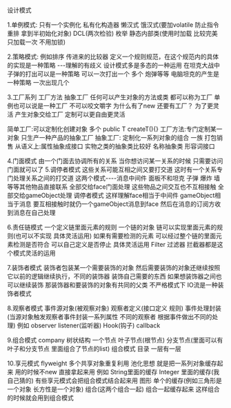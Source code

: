 设计模式

1.单例模式: 只有一个实例化  私有化构造器
  懒汉式 饿汉式(要加volatile 防止指令重排 拿到半初始化对象) DCL(两次检验) 枚举 静态内部类(使用时加载 比较完美 只加载一次 不用加锁)

2.策略模式: 例如排序 传进来的比较器
  定义一个规则规范，在这个规范内的具体的实现是一种策略 ---理解的有歧义 设计模式多是多态的一种运用
  在坦克大战中 子弹的打出可以是一种策略  可以一次打出一个 多个 炮弹等等
  电脑坦克的产生是一种策略 一次出现几个

3.工厂系列 工厂方法 抽象工厂
  任何可以产生对象的方法或类 都可以称为工厂 单例也可以说是一种工厂 不可以咬文嚼字
  为什么有了new 还要有工厂？ 为了更灵活 产生对象交给工厂 定制可以更自由更灵活

  简单工厂:可以定制化创建对象 多个 public T createT(){}
  工厂方法:专门定制某一对象  只生产一种产品的抽象工厂
  抽象工厂: 定制化一系列对象的组合 一族 打包销售
  从语义上:属性抽象成接口 实物之类的抽象类比较好 名称抽象类 形容词接口

4.门面模式 由一个门面去协调所有的关系 当你想访问某一关系的时候 只需要访问门面就可以了
5.调停者模式 这些关系可能互相之间又要打交道 这时有一个关系专门处理关系之间的打交道
这两个模式----消息中间件 面板不和坦克 子弹 爆炸 墙等等其他物品直接联系 全部交给face门面处理
这些物品之间交互也不互相接触 全部交给gameObject处理 调停者模式
这样理解face相当于中间件 gameObject相当于消息 要互相接触时就仍一个gameObject消息到face
然后在消息的订阅方收到消息在自己处理

6.责任链模式 一个定义链里面元素的规则 一个链的对象 链可以实现里面元素的规则(也可以不实现 具体灵活运用)
如果有需要检测的元素 可以经过整个链的里面元素检测是否符合 可以自己定义是否停止 具体灵活运用
Filter 过滤器 拦截器都是这个模式灵活的运用

7.装饰者模式 装饰者包装某一个需要装饰的对象 然后需要装饰的对象还继续按照它以前的逻辑继续执行，不同的装饰器
装饰自己需要的东西 如果想装饰器之间也可以继续装饰 那装饰器和要装饰的对象有共同的父类
不严格模式下 IO流是一种装饰者模式

8.观察者模式 事件源对象(被观察对象) 观察者定义(接口定义 规则) 事件处理封装(当源对象触发观察者事件封装一系列属性 不同的观察者
根据事件做出不同的处理) 例如  observer listener(监听器) Hook(钩子) callback

9.组合模式 company  树状结构 一个节点 叶子节点(根节点) 分支节点(里面可以有叶子和分支节点 里面组合了节点的list)
组合模式 目录 一层有一层

10.享元模式 flyweight 多个共享对象重复利用 池化思想
 就是把一系列对象缓存起来 用的时候不new 直接拿起来用 例如 String里面的缓存 Integer 里面的缓存(我自己猜的)
有些享元模式会把组合模式结合起来用 图形 单个的缓存(例如三角形是一个对象 长方性是一个对象) 组合(这两个组合一起)
组合一起缓存起来 这样组合的时候就会用到组合模式
